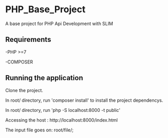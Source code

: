 # PHP_Base_Project
A base project for PHP Api Development with SLIM

## Requirements 
-PHP >=7

-COMPOSER


## Running the application
Clone the project.

In root/ directory, run 'composer install' to install the project dependencys.

In root/ directory, run 'php -S localhost:8000 -t public'

Accessing the host :  http://localhost:8000/index.html

The input file goes on: root/file/;

